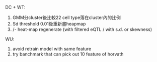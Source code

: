 DC + WT:
1.    GMM分cluster後比較22 cell type落在cluster內的比例
2.    Sd threshold 0.01後重新畫heapmap
3.    /- heat-map regenerate (with filtered eQTL / with s.d. or skewness)

WU:
1.  avoid retrain model with same feature
2.  try banchmark that can pick out 10 feature of horvath
